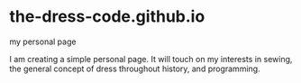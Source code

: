 # the-dress-code.github.io
my personal page

I am creating a simple personal page. It will touch on my interests in sewing, the general concept of dress throughout history, and programming.
